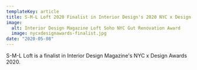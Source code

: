 ```yaml
---
templateKey: article
title: S-M-L Loft 2020 Finalist in Interior Design's 2020 NYC x Design Awards
image:
  alt: Interior Design Magazine Loft Soho NYC Gut Renovation Award
  image: nycxdesignawards-finalist.jpg
date: "2020-05-08"
---
```


S-M-L Loft is a finalist in Interior Design Magazine's NYC x Design Awards 2020.
